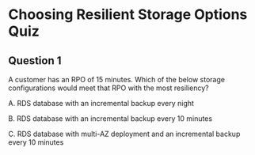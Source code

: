 # Choosing Resilient Storage Options Quiz

## Question 1

A customer has an RPO of 15 minutes. Which of the below storage configurations would meet that RPO with the most resiliency?

A. RDS database with an incremental backup every night

B. RDS database with an incremental backup every 10 minutes

C. RDS database with multi-AZ deployment and an incremental backup every 10 minutes
